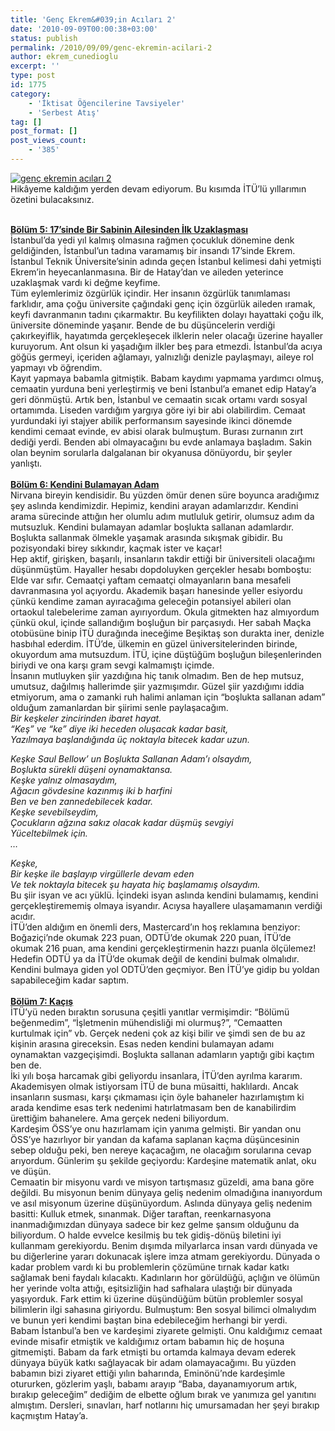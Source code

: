 ```yaml
---
title: 'Genç Ekrem&#039;in Acıları 2'
date: '2010-09-09T00:00:38+03:00'
status: publish
permalink: /2010/09/09/genc-ekremin-acilari-2
author: ekrem_cunedioglu
excerpt: ''
type: post
id: 1775
category:
    - 'İktisat Öğencilerine Tavsiyeler'
    - 'Serbest Atış'
tag: []
post_format: []
post_views_count:
    - '385'
---
```

[![genç ekremin acıları 2](../../../../uploads/2010/09/gen%C3%A7-ekremin-ac%C4%B1lar%C4%B1-2.jpg)](https://iktisadiyat.com/2010/09/09/genc-ekremin-acilari-2/genc-ekremin-acilari-2-2/)  
Hikâyeme kaldığım yerden devam ediyorum. Bu kısımda İTÜ’lü yıllarımın özetini bulacaksınız.  
  
**<span style="text-decoration: underline"> </span>**  
**<span style="text-decoration: underline">Bölüm 5: 17’sinde Bir Sabinin Ailesinden İlk Uzaklaşması</span>**  
İstanbul’da yedi yıl kalmış olmasına rağmen çocukluk dönemine denk geldiğinden, İstanbul’un tadına varamamış bir insandı 17’sinde Ekrem. İstanbul Teknik Üniversite’sinin adında geçen İstanbul kelimesi dahi yetmişti Ekrem’in heyecanlanmasına. Bir de Hatay’dan ve aileden yeterince uzaklaşmak vardı ki değme keyfime.  
Tüm eylemlerimiz özgürlük içindir. Her insanın özgürlük tanımlaması farklıdır, ama çoğu üniversite çağındaki genç için özgürlük aileden ıramak, keyfi davranmanın tadını çıkarmaktır. Bu keyfilikten dolayı hayattaki çoğu ilk, üniversite döneminde yaşanır. Bende de bu düşüncelerin verdiği çakırkeyiflik, hayatımda gerçekleşecek ilklerin neler olacağı üzerine hayaller kuruyorum. Ant olsun ki yaşadığım ilkler beş para etmezdi. İstanbul’da acıya göğüs germeyi, içeriden ağlamayı, yalnızlığı denizle paylaşmayı, aileye rol yapmayı vb öğrendim.  
Kayıt yapmaya babamla gitmiştik. Babam kaydımı yapmama yardımcı olmuş, cemaatin yurduna beni yerleştirmiş ve beni İstanbul’a emanet edip Hatay’a geri dönmüştü. Artık ben, İstanbul ve cemaatin sıcak ortamı vardı sosyal ortamımda. Liseden vardığım yargıya göre iyi bir abi olabilirdim. Cemaat yurdundaki iyi stajyer abilik performansım sayesinde ikinci dönemde kendimi cemaat evinde, ev abisi olarak bulmuştum. Burası zurnanın zırt dediği yerdi. Benden abi olmayacağını bu evde anlamaya başladım. Sakin olan beynim sorularla dalgalanan bir okyanusa dönüyordu, bir şeyler yanlıştı.  
**<span style="text-decoration: underline"> </span>**  
**<span style="text-decoration: underline">Bölüm 6: Kendini Bulamayan Adam</span>**  
Nirvana bireyin kendisidir. Bu yüzden ömür denen süre boyunca aradığımız şey aslında kendimizdir. Hepimiz, kendini arayan adamlarızdır. Kendini arama sürecinde attığın her olumlu adım mutluluk getirir, olumsuz adım da mutsuzluk. Kendini bulamayan adamlar boşlukta sallanan adamlardır. Boşlukta sallanmak ölmekle yaşamak arasında sıkışmak gibidir. Bu pozisyondaki birey sıkkındır, kaçmak ister ve kaçar!  
Hep aktif, girişken, başarılı, insanların takdir ettiği bir üniversiteli olacağımı düşünmüştüm. Hayaller hesabı dopdoluyken gerçekler hesabı bomboştu: Elde var sıfır. Cemaatçi yaftam cemaatçi olmayanların bana mesafeli davranmasına yol açıyordu. Akademik başarı hanesinde yeller esiyordu çünkü kendime zaman ayıracağıma geleceğin potansiyel abileri olan ortaokul talebelerime zaman ayırıyordum. Okula gitmekten haz almıyordum çünkü okul, içinde sallandığım boşluğun bir parçasıydı. Her sabah Maçka otobüsüne binip İTÜ durağında ineceğime Beşiktaş son durakta iner, denizle hasbıhal ederdim. İTÜ’de, ülkemin en güzel üniversitelerinden birinde, okuyordum ama mutsuzdum. İTÜ, içine düştüğüm boşluğun bileşenlerinden biriydi ve ona karşı gram sevgi kalmamıştı içimde.  
İnsanın mutluyken şiir yazdığına hiç tanık olmadım. Ben de hep mutsuz, umutsuz, dağılmış hallerimde şiir yazmışımdır. Güzel şiir yazdığımı iddia etmiyorum, ama o zamanki ruh halimi anlaman için “boşlukta sallanan adam” olduğum zamanlardan bir şiirimi senle paylaşacağım.  
*Bir keşkeler zincirinden ibaret hayat.*  
*“Keş” ve “ke” diye iki heceden oluşacak kadar basit,*  
*Yazılmaya başlandığında üç noktayla bitecek kadar uzun.*  
   
*Keşke Saul Bellow’ un Boşlukta Sallanan Adam’ı olsaydım,*  
*Boşlukta sürekli düşeni oynamaktansa.*  
*Keşke yalnız olmasaydım,*   
*Ağacın gövdesine kazınmış iki b harfini*   
*Ben ve ben zannedebilecek kadar.*  
*Keşke sevebilseydim,*   
*Çocukların ağzına sakız olacak kadar düşmüş sevgiyi*   
*Yüceltebilmek için.*  
*…*  
   
*Keşke,*   
*Bir keşke ile başlayıp virgüllerle devam eden*   
*Ve tek noktayla bitecek şu hayata hiç başlamamış olsaydım.*  
Bu şiir isyan ve acı yüklü. İçindeki isyan aslında kendini bulamamış, kendini gerçekleştirememiş olmaya isyandır. Acıysa hayallere ulaşamamanın verdiği acıdır.  
İTÜ’den aldığım en önemli ders, Mastercard’ın hoş reklamına benziyor: Boğaziçi’nde okumak 223 puan, ODTÜ’de okumak 220 puan, İTÜ’de okumak 216 puan, ama kendini gerçekleştirmenin hazzı puanla ölçülemez! Hedefin ODTÜ ya da İTÜ’de okumak değil de kendini bulmak olmalıdır. Kendini bulmaya giden yol ODTÜ’den geçmiyor. Ben İTÜ’ye gidip bu yoldan sapabileceğim kadar saptım.  
**<span style="text-decoration: underline"> </span>**  
**<span style="text-decoration: underline">Bölüm 7: Kaçış</span>**  
İTÜ’yü neden bıraktın sorusuna çeşitli yanıtlar vermişimdir: “Bölümü beğenmedim”, “İşletmenin mühendisliği mi olurmuş?”, “Cemaatten kurtulmak için” vb. Gerçek nedeni çok az kişi bilir ve şimdi sen de bu az kişinin arasına gireceksin. Esas neden kendini bulamayan adamı oynamaktan vazgeçişimdi. Boşlukta sallanan adamların yaptığı gibi kaçtım ben de.  
İki yılı boşa harcamak gibi geliyordu insanlara, İTÜ’den ayrılma kararım. Akademisyen olmak istiyorsam İTÜ de buna müsaitti, haklılardı. Ancak insanların susması, karşı çıkmaması için öyle bahaneler hazırlamıştım ki arada kendime esas terk nedenimi hatırlatmasam ben de kanabilirdim ürettiğim bahanelere. Ama gerçek nedeni biliyordum.  
Kardeşim ÖSS’ye onu hazırlamam için yanıma gelmişti. Bir yandan onu ÖSS’ye hazırlıyor bir yandan da kafama saplanan kaçma düşüncesinin sebep olduğu peki, ben nereye kaçacağım, ne olacağım sorularına cevap arıyordum. Günlerim şu şekilde geçiyordu: Kardeşine matematik anlat, oku ve düşün.  
Cemaatin bir misyonu vardı ve misyon tartışmasız güzeldi, ama bana göre değildi. Bu misyonun benim dünyaya geliş nedenim olmadığına inanıyordum ve asıl misyonum üzerine düşünüyordum. Aslında dünyaya geliş nedenim basitti: Kulluk etmek, sınanmak. Diğer taraftan, reenkarnasyona inanmadığımızdan dünyaya sadece bir kez gelme şansım olduğunu da biliyordum. O halde evvelce kesilmiş bu tek gidiş-dönüş biletini iyi kullanmam gerekiyordu. Benim dışımda milyarlarca insan vardı dünyada ve bu diğerlerine yararı dokunacak işlere imza atmam gerekiyordu. Dünyada o kadar problem vardı ki bu problemlerin çözümüne tırnak kadar katkı sağlamak beni faydalı kılacaktı. Kadınların hor görüldüğü, açlığın ve ölümün her yerinde volta attığı, eşitsizliğin had safhalara ulaştığı bir dünyada yaşıyorduk. Fark ettim ki üzerine düşündüğüm bütün problemler sosyal bilimlerin ilgi sahasına giriyordu. Bulmuştum: Ben sosyal bilimci olmalıydım ve bunun yeri kendimi baştan bina edebileceğim herhangi bir yerdi.  
Babam İstanbul’a ben ve kardeşimi ziyarete gelmişti. Onu kaldığımız cemaat evinde misafir etmiştik ve kaldığımız ortam babamın hiç de hoşuna gitmemişti. Babam da fark etmişti bu ortamda kalmaya devam ederek dünyaya büyük katkı sağlayacak bir adam olamayacağımı. Bu yüzden babamın bizi ziyaret ettiği yılın baharında, Eminönü’nde kardeşimle otururken, gözlerim yaşlı, babamı arayıp “Baba, dayanamıyorum artık, bırakıp geleceğim” dediğim de elbette oğlum bırak ve yanımıza gel yanıtını almıştım. Dersleri, sınavları, harf notlarını hiç umursamadan her şeyi bırakıp kaçmıştım Hatay’a.
